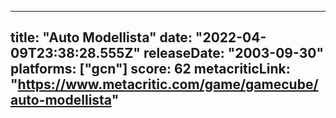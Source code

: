 
---
title: "Auto Modellista"
date: "2022-04-09T23:38:28.555Z"
releaseDate: "2003-09-30"
platforms: ["gcn"]
score: 62
metacriticLink: "https://www.metacritic.com/game/gamecube/auto-modellista"
---
